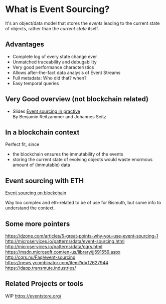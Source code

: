 # What is Event Sourcing?

It's an object/data model that stores the *events* leading to the current state of objects, rather than the *current state* itself.

## Advantages

* Complete log of every state change ever  
* Unmatched traceability and debugability
* Very good performance characteristics
* Allows after-the-fact data analysis of Event Streams
* Full metadata: Who did that? when?
* Easy temporal queries

## Very Good overview (not blockchain related)

* Slides [Event sourcing in practive](http://ookami86.github.io/event-sourcing-in-practice/)  
  By Benjamin Reitzammer and Johannes Seitz
  
## In a blockchain context

Perfect fit, since  
* the blockchain ensures the immutability of the events  
* storing the current state of evolving objects would waste enormous amount of (immutable) data  

## Event sourcing with ETH

[Event sourcing on blockchain](https://softwaremill.com/event-sourcing-on-blockchain/)

Way too complex and eth-related to be of use for Bismuth, but some info to understand the context.

## Some more pointers

https://dzone.com/articles/5-great-points-why-you-use-event-sourcing-1  
http://microservices.io/patterns/data/event-sourcing.html  
http://microservices.io/patterns/data/cqrs.html  
https://msdn.microsoft.com/en-us/library/jj591559.aspx  
http://cqrs.nu/Faq/event-sourcing  
https://news.ycombinator.com/item?id=12627944  
https://dapp.transmute.industries/  

## Related Projects or tools

WIP
https://eventstore.org/
